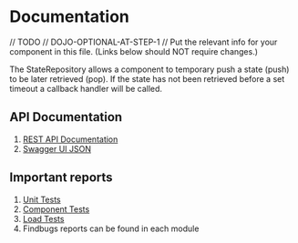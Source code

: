 # Documentation

// TODO // DOJO-OPTIONAL-AT-STEP-1 // Put the relevant info for your component in this file. (Links below should NOT require changes.)

The StateRepository allows a component to temporary push a state (push) to be later retrieved (pop).  If the state has not been retrieved before a set timeout a callback handler will be called.
## API Documentation
1. [REST API Documentation](api-docs/rest-api-index.html)
1. [Swagger UI JSON](api-docs/json/rest-api.json)

## Important reports
1. [Unit Tests](surefire-report.html)
1. [Component Tests](failsafe-report.html)
1. [Load Tests](load-test-report.html)
1. Findbugs reports can be found in each module
